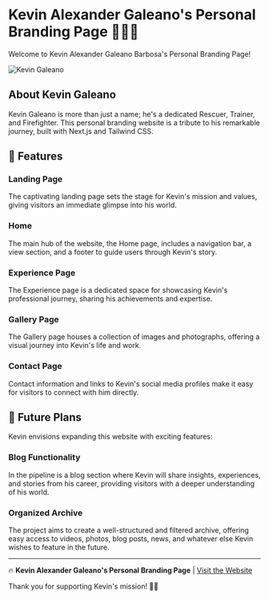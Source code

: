 # Kevin Alexander Galeano's Personal Branding Page 🚒👨‍🚒

Welcome to Kevin Alexander Galeano Barbosa's Personal Branding Page! 

![Kevin Galeano](https://img.genial.ly/6168a780ce5087001827f048/5c8cec4f-442d-428e-9e8d-6eef938cc205.jpeg)

## About Kevin Galeano

Kevin Galeano is more than just a name; he's a dedicated Rescuer, Trainer, and Firefighter. This personal branding website is a tribute to his remarkable journey, built with Next.js and Tailwind CSS.

## 🚀 Features

### Landing Page

The captivating landing page sets the stage for Kevin's mission and values, giving visitors an immediate glimpse into his world.

### Home

The main hub of the website, the Home page, includes a navigation bar, a view section, and a footer to guide users through Kevin's story.

### Experience Page

The Experience page is a dedicated space for showcasing Kevin's professional journey, sharing his achievements and expertise.

### Gallery Page

The Gallery page houses a collection of images and photographs, offering a visual journey into Kevin's life and work.

### Contact Page

Contact information and links to Kevin's social media profiles make it easy for visitors to connect with him directly.

## 🌟 Future Plans

Kevin envisions expanding this website with exciting features:

### Blog Functionality

In the pipeline is a blog section where Kevin will share insights, experiences, and stories from his career, providing visitors with a deeper understanding of his world.

### Organized Archive

The project aims to create a well-structured and filtered archive, offering easy access to videos, photos, blog posts, news, and whatever else Kevin wishes to feature in the future.

---

🔥 **Kevin Alexander Galeano's Personal Branding Page** | [Visit the Website](https://kgb-rescatista.vercel.app/)

Thank you for supporting Kevin's mission! 🚒💪
